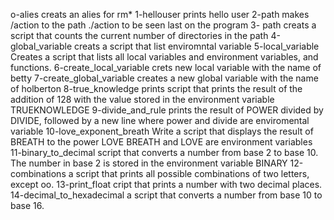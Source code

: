 o-alies creats an alies for rm*
1-hellouser prints hello user
2-path makes /action to the path ./action to be seen last on the program 
3- path creats a script that counts the current number of directories in the path
4-global_variable creats a script that list enviromntal variable
5-local_variable Creates a script that lists all local variables and environment variables, and functions.
6-create_local_variable crets new local variable with the name of betty
7-create_global_variable creates a new global variable with the name of holberton
8-true_knowledge prints script that prints the result of the addition of 128 with the value stored in the environment variable TRUEKNOWLEDGE
9-divide_and_rule prints the result of POWER divided by DIVIDE, followed by a new line where power and divide are enviromental variable
10-love_exponent_breath Write a script that displays the result of BREATH to the power LOVE
BREATH and LOVE are environment variables
11-binary_to_decimal script that converts a number from base 2 to base 10.
The number in base 2 is stored in the environment variable BINARY
12-combinations a script that prints all possible combinations of two letters, except oo.
13-print_float cript that prints a number with two decimal places.
14-decimal_to_hexadecimal  a script that converts a number from base 10 to base 16.




